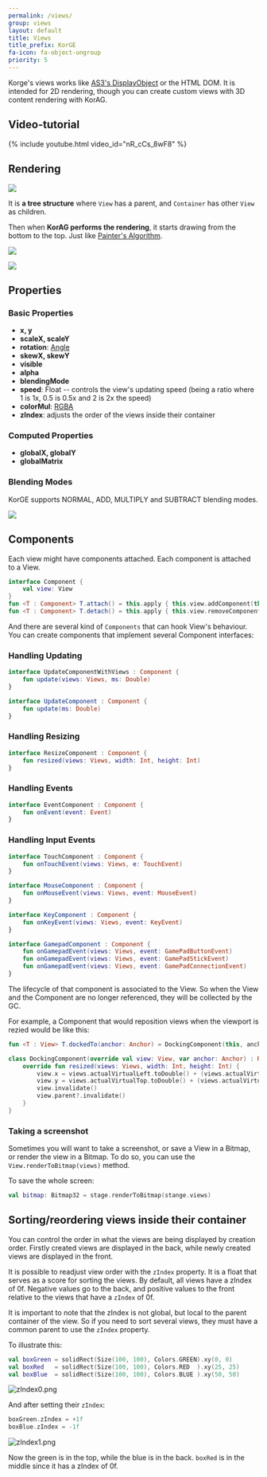 ```yaml
---
permalink: /views/
group: views
layout: default
title: Views
title_prefix: KorGE
fa-icon: fa-object-ungroup
priority: 5
---
```


Korge's views works like [AS3's DisplayObject](https://help.adobe.com/en_US/FlashPlatform/reference/actionscript/3/flash/display/DisplayObject.html) or the HTML DOM. It is intended for 2D rendering, though you can create custom views with 3D content rendering with KorAG.



## Video-tutorial

{% include youtube.html video_id="nR_cCs_8wF8" %}

## Rendering

![](table.gif)

It is **a tree structure** where `View` has a parent, and `Container` has other `View` as children.

Then when **KorAG performs the rendering**, it starts drawing from the bottom to the top. Just like [Painter's Algorithm](https://en.wikipedia.org/wiki/Painter%27s_algorithm).

![](painter1.png)

![](painter2.png)

## Properties

### Basic Properties

* **x, y**
* **scaleX, scaleY**
* **rotation**: [Angle](/math/#angle)
* **skewX, skewY**
* **visible**
* **alpha**
* **blendingMode**
* **speed**: Float -- controls the view's updating speed (being a ratio where 1 is 1x, 0.5 is 0.5x and 2 is 2x the speed)
* **colorMul**: [RGBA](/imaging/#rgba)
* **zIndex**: adjusts the order of the views inside their container

### Computed Properties

* **globalX, globalY**
* **globalMatrix**

### Blending Modes

KorGE supports NORMAL, ADD, MULTIPLY and SUBTRACT blending modes.

![](blending.png)

## Components

Each view might have components attached. Each component is attached to a View.

```kotlin
interface Component {
    val view: View
}
fun <T : Component> T.attach() = this.apply { this.view.addComponent(this) }
fun <T : Component> T.detach() = this.apply { this.view.removeComponent(this) }
```

And there are several kind of `Components` that can hook View's behaviour. You can create components that implement several Component interfaces:

### Handling Updating

```kotlin
interface UpdateComponentWithViews : Component {
    fun update(views: Views, ms: Double)
}

interface UpdateComponent : Component {
    fun update(ms: Double)
}
```

### Handling Resizing

```kotlin
interface ResizeComponent : Component {
    fun resized(views: Views, width: Int, height: Int)
}
```

### Handling Events

```kotlin
interface EventComponent : Component {
    fun onEvent(event: Event)
}
```

### Handling Input Events

```kotlin
interface TouchComponent : Component {
    fun onTouchEvent(views: Views, e: TouchEvent)
}

interface MouseComponent : Component {
    fun onMouseEvent(views: Views, event: MouseEvent)
}

interface KeyComponent : Component {
    fun onKeyEvent(views: Views, event: KeyEvent)
}

interface GamepadComponent : Component {
    fun onGamepadEvent(views: Views, event: GamePadButtonEvent)
    fun onGamepadEvent(views: Views, event: GamePadStickEvent)
    fun onGamepadEvent(views: Views, event: GamePadConnectionEvent)
}
```

The lifecycle of that component is associated to the View. So when the View and the Component are no longer referenced,
they will be collected by the GC.

For example, a Component that would reposition views when the viewport is rezied would be like this:

```kotlin
fun <T : View> T.dockedTo(anchor: Anchor) = DockingComponent(this, anchor).attach()

class DockingComponent(override val view: View, var anchor: Anchor) : ResizeComponent {
	override fun resized(views: Views, width: Int, height: Int) {
		view.x = views.actualVirtualLeft.toDouble() + (views.actualVirtualWidth) * anchor.sx
		view.y = views.actualVirtualTop.toDouble() + (views.actualVirtualHeight) * anchor.sy
		view.invalidate()
		view.parent?.invalidate()
	}
}
```

### Taking a screenshot

Sometimes you will want to take a screenshot, or save a View in a Bitmap, or render the view in a Bitmap. To do so, you can use the `View.renderToBitmap(views)` method.

To save the whole screen:

```kotlin
val bitmap: Bitmap32 = stage.renderToBitmap(stange.views)
```

## Sorting/reordering views inside their container

You can control the order in what the views are being displayed by creation order.
Firstly created views are displayed in the back, while newly created views are displayed in the front.

It is possible to readjust view order with the `zIndex` property. It is a float that serves as a score for sorting the views.
By default, all views have a zIndex of 0f. Negative values go to the back, and positive values to the front relative to the views that have a `zIndex` of 0f.

It is important to note that the zIndex is not global, but local to the parent container of the view.
So if you need to sort several views, they must have a common parent to use the `zIndex` property.

To illustrate this:

```kotlin
val boxGreen = solidRect(Size(100, 100), Colors.GREEN).xy(0, 0)
val boxRed   = solidRect(Size(100, 100), Colors.RED  ).xy(25, 25)
val boxBlue  = solidRect(Size(100, 100), Colors.BLUE ).xy(50, 50)
```

![zIndex0.png](zIndex0.png)

And after setting their `zIndex`:

```kotlin
boxGreen.zIndex = +1f
boxBlue.zIndex = -1f
```

![zIndex1.png](zIndex1.png)

Now the green is in the top, while the blue is in the back. `boxRed` is in the middle since it has a zIndex of 0f.
